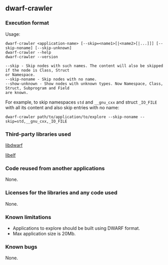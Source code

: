 ## dwarf-crawler

### Execution format
Usage:

    dwarf-crawler <application-name> [--skip=<name1>[|<name2>[|...]]] [--skip-noname] [--skip-unknown]
    dwarf-crawler --help
    dwarf-crawler --version

    --skip - Skip nodes with such names. The content will also be skipped if the node is Class, Struct 
    or Namespace.
    --skip-noname - Skip nodes with no name.
    --show-unknown - Show nodes with unknown types. Now Namespace, Class, Struct, Subprogram and Field 
    are known.

For example, to skip namespaces `std` and `__gnu_cxx` and struct `_IO_FILE` with all its content and also skip entries with no name:

    dwarf-crawler path/to/application/to/explore --skip-noname --skip=std,__gnu_cxx,_IO_FILE

### Third-party libraries used
[libdwarf](https://www.prevanders.net/dwarf.html)

[libelf](https://directory.fsf.org/wiki/Libelf)
### Code reused from another applications
None.
### Licenses for the libraries and any code used
None.
### Known limitations
- Applications to explore should be built using DWARF format. 
- Max application size is 20Mb.
### Known bugs
None.
